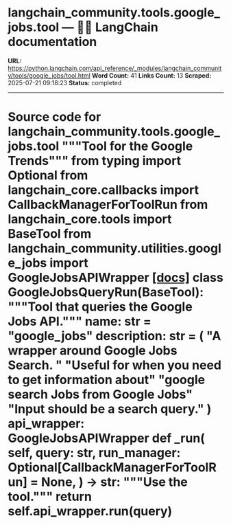 # langchain_community.tools.google_jobs.tool — 🦜🔗 LangChain  documentation

**URL:** https://python.langchain.com/api_reference/_modules/langchain_community/tools/google_jobs/tool.html
**Word Count:** 41
**Links Count:** 13
**Scraped:** 2025-07-21 09:18:23
**Status:** completed

---

# Source code for langchain\_community.tools.google\_jobs.tool               """Tool for the Google Trends"""          from typing import Optional          from langchain_core.callbacks import CallbackManagerForToolRun     from langchain_core.tools import BaseTool          from langchain_community.utilities.google_jobs import GoogleJobsAPIWrapper                              [[docs]](https://python.langchain.com/api_reference/community/tools/langchain_community.tools.google_jobs.tool.GoogleJobsQueryRun.html#langchain_community.tools.google_jobs.tool.GoogleJobsQueryRun)     class GoogleJobsQueryRun(BaseTool):         """Tool that queries the Google Jobs API."""              name: str = "google_jobs"         description: str = (             "A wrapper around Google Jobs Search. "             "Useful for when you need to get information about"             "google search Jobs from Google Jobs"             "Input should be a search query."         )         api_wrapper: GoogleJobsAPIWrapper              def _run(             self,             query: str,             run_manager: Optional[CallbackManagerForToolRun] = None,         ) -> str:             """Use the tool."""             return self.api_wrapper.run(query)